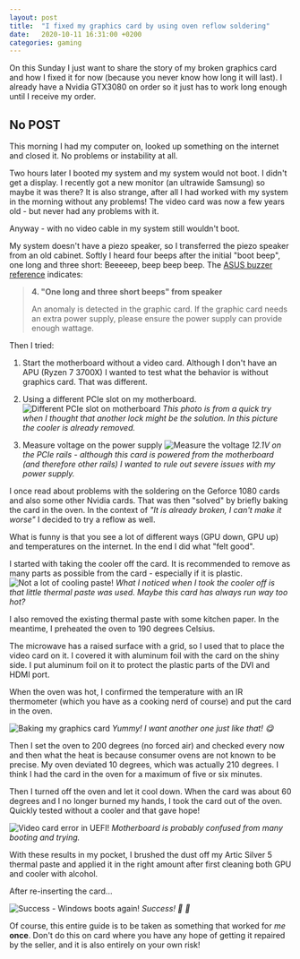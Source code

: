 ```yaml
---
layout: post
title:  "I fixed my graphics card by using oven reflow soldering"
date:   2020-10-11 16:31:00 +0200
categories: gaming
---
```


On this Sunday I just want to share the story of my broken graphics card and how I fixed it for now (because you never know how long it will last). I already have a Nvidia GTX3080 on order so it just has to work long enough until I receive my order.

## No POST
This morning I had my computer on, looked up something on the internet and closed it. No problems or instability at all.

Two hours later I booted my system and my system would not boot. I didn't get a display. I recently got a new monitor (an ultrawide Samsung) so maybe it was there? It is also strange, after all I had worked with my system in the morning without any problems! The video card was now a few years old - but never had any problems with it.

Anyway - with no video cable in my system still wouldn't boot.

My system doesn't have a piezo speaker, so I transferred the piezo speaker from an old cabinet. Softly I heard four beeps after the initial "boot beep", one long and three short: Beeeeep, beep beep beep. The [ASUS buzzer reference](https://www.asus.com/support/faq/1029959/) indicates:

> **4. "One long and three short beeps" from speaker**
> 
> An anomaly is detected in the graphic card. If the graphic card needs an extra power supply, please ensure the power supply can provide enough wattage.

Then I tried:

1. Start the motherboard without a video card. Although I don't have an APU (Ryzen 7 3700X) I wanted to test what the behavior is without graphics card. That was different.

2. Using a different PCIe slot on my motherboard.
![Different PCIe slot on motherboard](/images/blog/2020-10-11-i-fixed-my-gfx-card-by-oven-reflow-soldering-1.jpg)
*This photo is from a quick try when I thought that another lock might be the solution. In this picture the cooler is already removed.*

3. Measure voltage on the power supply
![Measure the voltage](/images/blog/2020-10-11-i-fixed-my-gfx-card-by-oven-reflow-soldering-2.jpg)
*12.1V on the PCIe rails - although this card is powered from the motherboard (and therefore other rails) I wanted to rule out severe issues with my power supply.*

I once read about problems with the soldering on the Geforce 1080 cards and also some other Nvidia cards. That was then "solved" by briefly baking the card in the oven. In the context of *"It is already broken, I can't make it worse"* I decided to try a reflow as well.

What is funny is that you see a lot of different ways (GPU down, GPU up) and temperatures on the internet. In the end I did what "felt good".

I started with taking the cooler off the card. It is recommended to remove as many parts as possible from the card - especially if it is plastic.
![Not a lot of cooling paste!](/images/blog/2020-10-11-i-fixed-my-gfx-card-by-oven-reflow-soldering-3.jpg)
*What I noticed when I took the cooler off is that little thermal paste was used. Maybe this card has always run way too hot?*

I also removed the existing thermal paste with some kitchen paper. In the meantime, I preheated the oven to 190 degrees Celsius.

The microwave has a raised surface with a grid, so I used that to place the video card on it. I covered it with aluminum foil with the card on the shiny side. I put aluminum foil on it to protect the plastic parts of the DVI and HDMI port.

When the oven was hot, I confirmed the temperature with an IR thermometer (which you have as a cooking nerd of course) and put the card in the oven.

![Baking my graphics card](/images/blog/2020-10-11-i-fixed-my-gfx-card-by-oven-reflow-soldering-4.jpg)
*Yummy! I want another one just like that! 😋*

Then I set the oven to 200 degrees (no forced air) and checked every now and then what the heat is because consumer ovens are not known to be precise. My oven deviated 10 degrees, which was actually 210 degrees. I think I had the card in the oven for a maximum of five or six minutes.

Then I turned off the oven and let it cool down. When the card was about 60 degrees and I no longer burned my hands, I took the card out of the oven. Quickly tested without a cooler and that gave hope!

![Video card error in UEFI!](/images/blog/2020-10-11-i-fixed-my-gfx-card-by-oven-reflow-soldering-5.jpg)
*Motherboard is probably confused from many booting and trying.*

With these results in my pocket, I brushed the dust off my Artic Silver 5 thermal paste and applied it in the right amount after first cleaning both GPU and cooler with alcohol.

After re-inserting the card...

![Success - Windows boots again!](/images/blog/2020-10-11-i-fixed-my-gfx-card-by-oven-reflow-soldering-6.jpg)
*Success! 🎉 🤩*

Of course, this entire guide is to be taken as something that worked for *me* **once**. Don't do this on card where you have any hope of getting it repaired by the seller, and it is also entirely on your own risk!